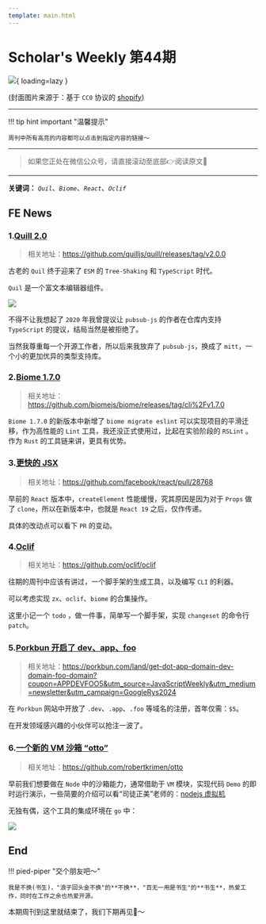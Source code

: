 ```yaml
---
template: main.html
---
```


# Scholar's Weekly 第44期

![](https://bigdreamerblog.oss-cn-beijing.aliyuncs.com/nextBlog/W72keY.png?x-oss-process=image/auto-orient,1/interlace,1/quality,q_90/format,webp){ loading=lazy }


(封面图片来源于：基于 `CC0` 协议的 [shopify](https://www.shopify.com/stock-photos/photos/glass-with-a-pink-drink-in-it-on-a-white-plate))

------

!!! tip hint important "温馨提示"

    周刊中所有高亮的内容都可以点击到指定内容的链接～

---
> 如果您正处在微信公众号，请直接滚动至底部👉阅读原文🫶

---

**关键词：** *`Quil`*、*`Biome`*、*`React`*、*`Oclif`*

## FE News

### 1.[Quill 2.0](https://github.com/quilljs/quill/releases/tag/v2.0.0)
> 相关地址：https://github.com/quilljs/quill/releases/tag/v2.0.0

古老的 `Quil` 终于迎来了 `ESM` 的 `Tree-Shaking`  和 `TypeScript` 时代。

`Quil` 是一个富文本编辑器组件。

![](https://bigdreamerblog.oss-cn-beijing.aliyuncs.com/nextBlog/f6dTwb.png)

不得不让我想起了 `2020` 年我曾提议让 `pubsub-js` 的作者在仓库内支持 `TypeScript` 的提议，结局当然是被拒绝了。

当然我尊重每一个开源工作者，所以后来我放弃了 `pubsub-js`，换成了 `mitt`，一个小的更加优异的类型支持库。

### 2.[Biome 1.7.0](https://github.com/biomejs/biome/releases/tag/cli%2Fv1.7.0)
> 相关地址：https://github.com/biomejs/biome/releases/tag/cli%2Fv1.7.0

`Biome 1.7.0` 的新版本中新增了 `biome migrate eslint` 可以实现项目的平滑迁移，作为高性能的 `Lint` 工具，我还没正式使用过，比起在实验阶段的 `RSLint` 。作为 `Rust` 的工具链来讲，更具有优势。

### 3.[更快的 JSX](https://github.com/facebook/react/pull/28768)
> 相关地址：https://github.com/facebook/react/pull/28768

早前的 `React` 版本中，`createElement` 性能缓慢，究其原因是因为对于 `Props` 做了 `clone`，所以在新版本中，也就是 `React 19` 之后，仅作传递。

具体的改动点可以看下 `PR` 的变动。

### 4.[Oclif](https://github.com/oclif/oclif)
> 相关地址：https://github.com/oclif/oclif

往期的周刊中应该有讲过，一个脚手架的生成工具，以及编写 `CLI` 的利器。

可以考虑实现 `zx`、`oclif`、`biome` 的合集操作。

这里小记一个 `todo` ，做一件事，简单写一个脚手架，实现 `changeset` 的命令行 `patch`。

### 5.[Porkbun 开启了 dev、app、foo](https://porkbun.com/land/get-dot-app-domain-dev-domain-foo-domain?coupon=APPDEVFOO5&utm_source=JavaScriptWeekly&utm_medium=newsletter&utm_campaign=GoogleRys2024)
> 相关地址：https://porkbun.com/land/get-dot-app-domain-dev-domain-foo-domain?coupon=APPDEVFOO5&utm_source=JavaScriptWeekly&utm_medium=newsletter&utm_campaign=GoogleRys2024

在 `Porkbun` 网站中开放了 `.dev`、`.app`、`.foo` 等域名的注册，首年仅需：`$5`。

在开发领域感兴趣的小伙伴可以抢注一波了。

### 6.[一个新的 VM 沙箱 “otto”](https://github.com/robertkrimen/otto)
> 相关地址：https://github.com/robertkrimen/otto

早前我们想要做在 `Node` 中的沙箱能力，通常借助于 `VM` 模块，实现代码 `Demo` 的即时运行演示，一些简要的介绍可以看“司徒正美”老师的：[nodejs 虚拟机](https://zhuanlan.zhihu.com/p/106503378)

无独有偶，这个工具的集成环境在 `go` 中：

![](https://bigdreamerblog.oss-cn-beijing.aliyuncs.com/nextBlog/fW8dKU.png)



## End

!!! pied-piper "交个朋友吧～"

    我是不换(书生)，"浪子回头金不换"的**不换**，"百无一用是书生"的**书生**，热爱工作，同时在工作之余也热爱开源。

本期周刊到这里就结束了，我们下期再见👋～
